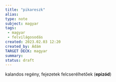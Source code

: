 ```yaml
---
title: "pikareszk"
alias: 
type: note
subject: magyar
tags:
 - magyar
 - felvilágosodás
created: 2023.02.03 12:20
created_by: Ádám
TARGET DECK: magyar
summary: 
status: draft 
---
```

kalandos regény, fejezetek felcserélhetőek (**epizód**)